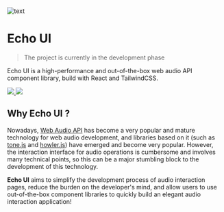 </br>

![text](https://github.com/codeacme17/echo-ui/assets/67408722/8222b369-5f71-428e-97f9-f648f05cab70)

<h1> Echo UI </h1>

> The project is currently in the development phase

Echo UI is a high-performance and out-of-the-box web audio API component library, build with React and TailwindCSS.

<a href="./ROADMAP.md"> 
  <img src="https://img.shields.io/badge/ROADMAP-ffbe3b?style=flat" />
</a>

<a href="./LICENSE.md"> 
  <img src="https://img.shields.io/badge/License-MIT-ffbe3b?style=flat&labelColor=ffbe3b" />
</a>

<h2> Why Echo UI ? </h2>

Nowadays, [Web Audio API](https://developer.mozilla.org/en-US/docs/Web/API/Web_Audio_API) has become a very popular and mature technology for web audio development, and libraries based on it (such as [tone.js](https://github.com/Tonejs/Tone.js) and [howler.js](https://github.com/goldfire/howler.js)) have emerged and become very popular. However, the interaction interface for audio operations is cumbersome and involves many technical points, so this can be a major stumbling block to the development of this technology.

**Echo UI** aims to simplify the development process of audio interaction pages, reduce the burden on the developer's mind, and allow users to use out-of-the-box component libraries to quickly build an elegant audio interaction application!

</br>
